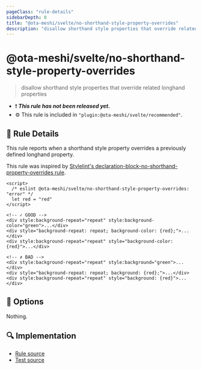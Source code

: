 ```yaml
---
pageClass: "rule-details"
sidebarDepth: 0
title: "@ota-meshi/svelte/no-shorthand-style-property-overrides"
description: "disallow shorthand style properties that override related longhand properties"
---
```


# @ota-meshi/svelte/no-shorthand-style-property-overrides

> disallow shorthand style properties that override related longhand properties

- :exclamation: <badge text="This rule has not been released yet." vertical="middle" type="error"> **_This rule has not been released yet._** </badge>
- :gear: This rule is included in `"plugin:@ota-meshi/svelte/recommended"`.

## :book: Rule Details

This rule reports when a shorthand style property overrides a previously defined longhand property.

This rule was inspired by [Stylelint's declaration-block-no-shorthand-property-overrides rule](https://stylelint.io/user-guide/rules/list/declaration-block-no-shorthand-property-overrides/).

<ESLintCodeBlock>

<!--eslint-skip-->

```svelte
<script>
  /* eslint @ota-meshi/svelte/no-shorthand-style-property-overrides: "error" */
  let red = "red"
</script>

<!-- ✓ GOOD -->
<div style:background-repeat="repeat" style:background-color="green">...</div>
<div style="background-repeat: repeat; background-color: {red};">...</div>
<div style:background-repeat="repeat" style="background-color: {red}">...</div>

<!-- ✗ BAD -->
<div style:background-repeat="repeat" style:background="green">...</div>
<div style="background-repeat: repeat; background: {red};">...</div>
<div style:background-repeat="repeat" style="background: {red}">...</div>
```

</ESLintCodeBlock>

## :wrench: Options

Nothing.

## :mag: Implementation

- [Rule source](https://github.com/ota-meshi/eslint-plugin-svelte/blob/main/src/rules/no-shorthand-style-property-overrides.ts)
- [Test source](https://github.com/ota-meshi/eslint-plugin-svelte/blob/main/tests/src/rules/no-shorthand-style-property-overrides.ts)
